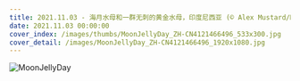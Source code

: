 ```yaml
---
title: 2021.11.03 - 海月水母和一群无刺的黄金水母，印度尼西亚 (© Alex Mustard/Minden Pictures)
date: 2021.11.03 00:00:00
cover_index: /images/thumbs/MoonJellyDay_ZH-CN4121466496_533x300.jpg
cover_detail: /images/MoonJellyDay_ZH-CN4121466496_1920x1080.jpg
---
```


![MoonJellyDay](/images/MoonJellyDay_ZH-CN4121466496_1920x1080.jpg)
